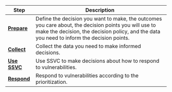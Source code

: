 | Step | Description                                                                                                                                                                                         |
| ---- |-----------------------------------------------------------------------------------------------------------------------------------------------------------------------------------------------------|
| [**Prepare**](prepare.md) | Define the decision you want to make, the outcomes you care about, the decision points you will use to make the decision, the decision policy, and the data you need to inform the decision points. |
| [**Collect**](collect.md) | Collect the data you need to make informed decisions.                                                                                                                                               |
| [**Use SSVC**](use.md) | Use SSVC to make decisions about how to respond to vulnerabilities.                                                                                                        |
| [**Respond**](use.md) | Respond to vulnerabilities according to the prioritization.                                                                                                                                         |
